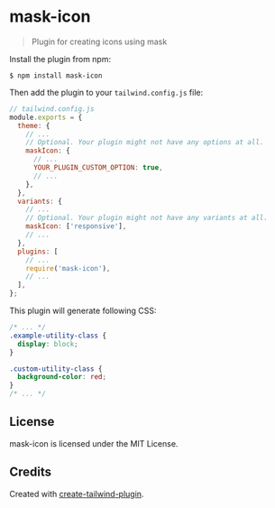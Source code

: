 # mask-icon

> Plugin for creating icons using mask

Install the plugin from npm:

```
$ npm install mask-icon
```

Then add the plugin to your `tailwind.config.js` file:

```js
// tailwind.config.js
module.exports = {
  theme: {
    // ...
    // Optional. Your plugin might not have any options at all.
    maskIcon: {
      // ...
      YOUR_PLUGIN_CUSTOM_OPTION: true,
      // ...
    },
  },
  variants: {
    // ...
    // Optional. Your plugin might not have any variants at all.
    maskIcon: ['responsive'],
    // ...
  },
  plugins: [
    // ...
    require('mask-icon'),
    // ...
  ],
};
```

This plugin will generate following CSS:

```css
/* ... */
.example-utility-class {
  display: block;
}

.custom-utility-class {
  background-color: red;
}
/* ... */
```

## License

mask-icon is licensed under the MIT License.

## Credits

Created with [create-tailwind-plugin](https://github.com/Landish/create-tailwind-plugin).
